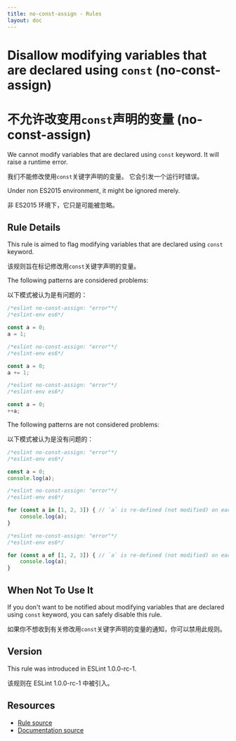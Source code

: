 ```yaml
---
title: no-const-assign - Rules
layout: doc
---
```

<!-- Note: No pull requests accepted for this file. See README.md in the root directory for details. -->

# Disallow modifying variables that are declared using `const` (no-const-assign)

# 不允许改变用`const`声明的变量 (no-const-assign)

We cannot modify variables that are declared using `const` keyword.
It will raise a runtime error.

我们不能修改使用`const`关键字声明的变量。
它会引发一个运行时错误。

Under non ES2015 environment, it might be ignored merely.

非 ES2015 环境下，它只是可能被忽略。

## Rule Details

This rule is aimed to flag modifying variables that are declared using `const` keyword.

该规则旨在标记修改用`const`关键字声明的变量。

The following patterns are considered problems:

以下模式被认为是有问题的：

```js
/*eslint no-const-assign: "error"*/
/*eslint-env es6*/

const a = 0;
a = 1;
```

```js
/*eslint no-const-assign: "error"*/
/*eslint-env es6*/

const a = 0;
a += 1;
```

```js
/*eslint no-const-assign: "error"*/
/*eslint-env es6*/

const a = 0;
++a;
```

The following patterns are not considered problems:

以下模式被认为是没有问题的：

```js
/*eslint no-const-assign: "error"*/
/*eslint-env es6*/

const a = 0;
console.log(a);
```

```js
/*eslint no-const-assign: "error"*/
/*eslint-env es6*/

for (const a in [1, 2, 3]) { // `a` is re-defined (not modified) on each loop step.
    console.log(a);
}
```

```js
/*eslint no-const-assign: "error"*/
/*eslint-env es6*/

for (const a of [1, 2, 3]) { // `a` is re-defined (not modified) on each loop step.
    console.log(a);
}
```

## When Not To Use It

If you don't want to be notified about modifying variables that are declared using `const` keyword, you can safely disable this rule.

如果你不想收到有关修改用`const`关键字声明的变量的通知，你可以禁用此规则。

## Version

This rule was introduced in ESLint 1.0.0-rc-1.

该规则在 ESLint 1.0.0-rc-1 中被引入。

## Resources

* [Rule source](https://github.com/eslint/eslint/tree/master/lib/rules/no-const-assign.js)
* [Documentation source](https://github.com/eslint/eslint/tree/master/docs/rules/no-const-assign.md)
